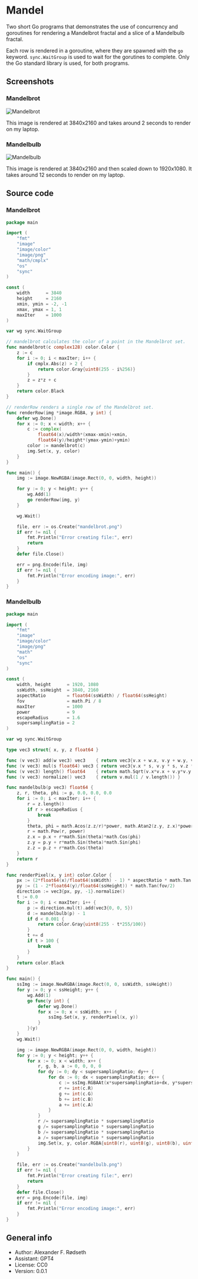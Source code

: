 # Mandel

Two short Go programs that demonstrates the use of concurrency and goroutines for rendering a Mandelbrot fractal and a slice of a Mandelbulb fractal.

Each row is rendered in a goroutine, where they are spawned with the `go` keyword. `sync.WaitGroup` is used to wait for the gorutines to complete. Only the Go standard library is used, for both programs.

## Screenshots

### Mandelbrot

![Mandelbrot](img/mandelbrot.png)

This image is rendered at 3840x2160 and takes around 2 seconds to render on my laptop.

### Mandelbulb

![Mandelbulb](img/mandelbulb.png)

This image is rendered at 3840x2160 and then scaled down to 1920x1080. It takes around 12 seconds to render on my laptop.

## Source code

### Mandelbrot

```go
package main

import (
    "fmt"
    "image"
    "image/color"
    "image/png"
    "math/cmplx"
    "os"
    "sync"
)

const (
    width      = 3840
    height     = 2160
    xmin, ymin = -2, -1
    xmax, ymax = 1, 1
    maxIter    = 1000
)

var wg sync.WaitGroup

// mandelbrot calculates the color of a point in the Mandelbrot set.
func mandelbrot(c complex128) color.Color {
    z := c
    for i := 0; i < maxIter; i++ {
        if cmplx.Abs(z) > 2 {
            return color.Gray{uint8(255 - i%256)}
        }
        z = z*z + c
    }
    return color.Black
}

// renderRow renders a single row of the Mandelbrot set.
func renderRow(img *image.RGBA, y int) {
    defer wg.Done()
    for x := 0; x < width; x++ {
        c := complex(
            float64(x)/width*(xmax-xmin)+xmin,
            float64(y)/height*(ymax-ymin)+ymin)
        color := mandelbrot(c)
        img.Set(x, y, color)
    }
}

func main() {
    img := image.NewRGBA(image.Rect(0, 0, width, height))

    for y := 0; y < height; y++ {
        wg.Add(1)
        go renderRow(img, y)
    }

    wg.Wait()

    file, err := os.Create("mandelbrot.png")
    if err != nil {
        fmt.Println("Error creating file:", err)
        return
    }
    defer file.Close()

    err = png.Encode(file, img)
    if err != nil {
        fmt.Println("Error encoding image:", err)
    }
}
```

### Mandelbulb

```go
package main

import (
    "fmt"
    "image"
    "image/color"
    "image/png"
    "math"
    "os"
    "sync"
)

const (
    width, height      = 1920, 1080
    ssWidth, ssHeight  = 3840, 2160
    aspectRatio        = float64(ssWidth) / float64(ssHeight)
    fov                = math.Pi / 8
    maxIter            = 1000
    power              = 9
    escapeRadius       = 1.6
    supersamplingRatio = 2
)

var wg sync.WaitGroup

type vec3 struct{ x, y, z float64 }

func (v vec3) add(w vec3) vec3    { return vec3{v.x + w.x, v.y + w.y, v.z + w.z} }
func (v vec3) mul(s float64) vec3 { return vec3{v.x * s, v.y * s, v.z * s} }
func (v vec3) length() float64    { return math.Sqrt(v.x*v.x + v.y*v.y + v.z*v.z) }
func (v vec3) normalize() vec3    { return v.mul(1 / v.length()) }

func mandelbulb(p vec3) float64 {
    z, r, theta, phi := p, 0.0, 0.0, 0.0
    for i := 0; i < maxIter; i++ {
        r = z.length()
        if r > escapeRadius {
            break
        }
        theta, phi = math.Acos(z.z/r)*power, math.Atan2(z.y, z.x)*power
        r = math.Pow(r, power)
        z.x = p.x + r*math.Sin(theta)*math.Cos(phi)
        z.y = p.y + r*math.Sin(theta)*math.Sin(phi)
        z.z = p.z + r*math.Cos(theta)
    }
    return r
}

func renderPixel(x, y int) color.Color {
    px := (2*float64(x)/float64(ssWidth) - 1) * aspectRatio * math.Tan(fov/2)
    py := (1 - 2*float64(y)/float64(ssHeight)) * math.Tan(fov/2)
    direction := vec3{px, py, -1}.normalize()
    t := 0.0
    for i := 0; i < maxIter; i++ {
        p := direction.mul(t).add(vec3{0, 0, 5})
        d := mandelbulb(p) - 1
        if d < 0.001 {
            return color.Gray{uint8(255 - t*255/100)}
        }
        t += d
        if t > 100 {
            break
        }
    }
    return color.Black
}

func main() {
    ssImg := image.NewRGBA(image.Rect(0, 0, ssWidth, ssHeight))
    for y := 0; y < ssHeight; y++ {
        wg.Add(1)
        go func(y int) {
            defer wg.Done()
            for x := 0; x < ssWidth; x++ {
                ssImg.Set(x, y, renderPixel(x, y))
            }
        }(y)
    }
    wg.Wait()

    img := image.NewRGBA(image.Rect(0, 0, width, height))
    for y := 0; y < height; y++ {
        for x := 0; x < width; x++ {
            r, g, b, a := 0, 0, 0, 0
            for dy := 0; dy < supersamplingRatio; dy++ {
                for dx := 0; dx < supersamplingRatio; dx++ {
                    c := ssImg.RGBAAt(x*supersamplingRatio+dx, y*supersamplingRatio+dy)
                    r += int(c.R)
                    g += int(c.G)
                    b += int(c.B)
                    a += int(c.A)
                }
            }
            r /= supersamplingRatio * supersamplingRatio
            g /= supersamplingRatio * supersamplingRatio
            b /= supersamplingRatio * supersamplingRatio
            a /= supersamplingRatio * supersamplingRatio
            img.Set(x, y, color.RGBA{uint8(r), uint8(g), uint8(b), uint8(a)})
        }
    }

    file, err := os.Create("mandelbulb.png")
    if err != nil {
        fmt.Println("Error creating file:", err)
        return
    }
    defer file.Close()
    err = png.Encode(file, img)
    if err != nil {
        fmt.Println("Error encoding image:", err)
    }
}
```

## General info

* Author: Alexander F. Rødseth
* Assistant: GPT4
* License: CC0
* Version: 0.0.1
